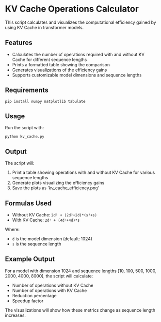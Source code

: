 # KV Cache Operations Calculator

This script calculates and visualizes the computational efficiency gained by using KV Cache in transformer models.

## Features

- Calculates the number of operations required with and without KV Cache for different sequence lengths
- Prints a formatted table showing the comparison
- Generates visualizations of the efficiency gains
- Supports customizable model dimensions and sequence lengths

## Requirements

```
pip install numpy matplotlib tabulate
```

## Usage

Run the script with:

```
python kv_cache.py
```

## Output

The script will:

1. Print a table showing operations with and without KV Cache for various sequence lengths
2. Generate plots visualizing the efficiency gains
3. Save the plots as 'kv_cache_efficiency.png'

## Formulas Used

- Without KV Cache: `2d² + (2d²+2d)*(s²+s)`
- With KV Cache: `2d² + (4d²+4d)*s`

Where:
- `d` is the model dimension (default: 1024)
- `s` is the sequence length

## Example Output

For a model with dimension 1024 and sequence lengths [10, 100, 500, 1000, 2000, 4000, 8000], the script will calculate:

- Number of operations without KV Cache
- Number of operations with KV Cache
- Reduction percentage
- Speedup factor

The visualizations will show how these metrics change as sequence length increases.
